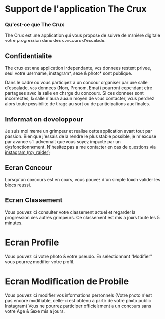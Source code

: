 # Support de l'application The Crux

### Qu'est-ce que The Crux

The Crux est une application qui vous propose de suivre de manière digitale votre progression dans des concours d'escalade.

## Confidentialite

The crux est une application independante, vos donnees restent privee, seul votre username, instagram*, sexe & photo* sont publique.

Dans le cadre ou vous participez a un concour organiser par une salle d'escalade, vos donnees (Nom, Prenom, Email) pourront cependant etre partagees avec la salle en charge du concours. Si ces donnees sont incorrectes, la salle n'aura aucun moyen de vous contacter, vous perdrez alors toute possibilite de tirage au sort ou de pariticipations aux finales.

## Information developpeur

Je suis moi meme un grimpeur et realise cette application avant tout par passion. 
Bien que j'essais de la rendre le plus stable possible, je m'excuse par avance s'il advennait que vous soyez impacté par un dysfonctionnement. N'hesitez pas a me contacter en cas de questions via [instagram (roy_raider)](https://www.instagram.com/roy_raider/)

## Ecran Concour

Lorsqu'un concours est en cours, vous pouvez d'un simple touch valider les blocs reussi.

## Ecran Classement

Vous pouvez ici consulter votre classement actuel et regarder la progression des autres grimpeurs.
Ce classement est mis a jours toute les 5 minutes.

# Ecran Profile

Vous pouvez ici votre photo & votre pseudo. En selectionnant "Modifier" vous pourrez modifier votre profil.

# Ecran Modification de Probile

Vous pouvez ici modifier vos informations personnels (Votre photo n'est pas encore modifiable, celle-ci est obtenu a partir de votre photo public Instagram)
Vous ne pourrez participer officielement a un concours sans votre Age & Sexe mis a jours.
